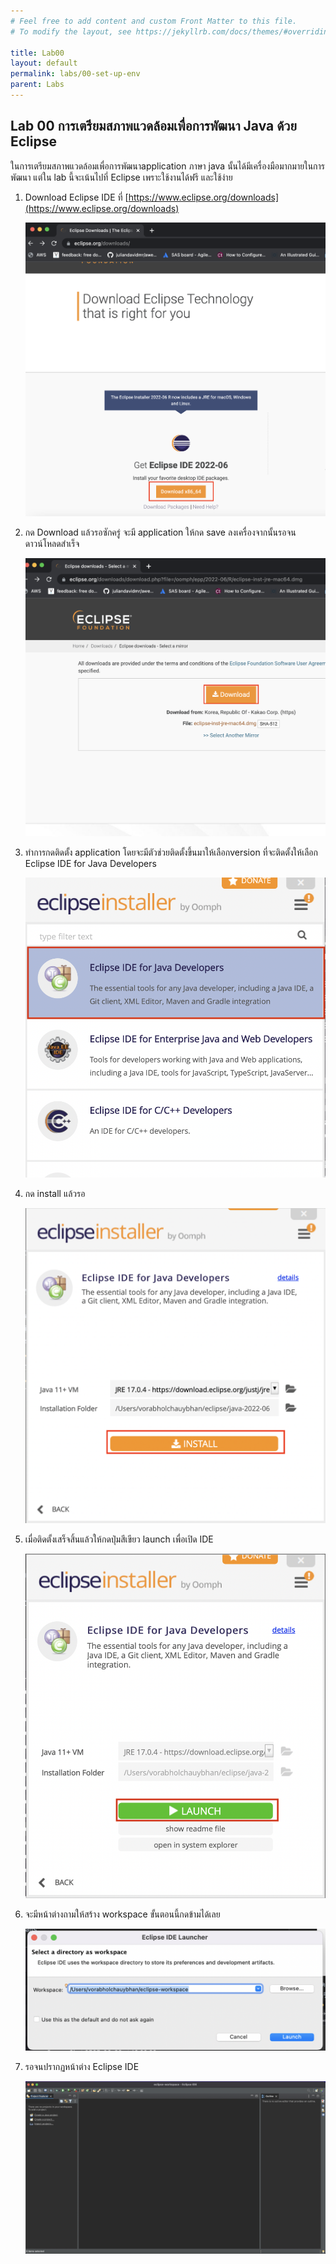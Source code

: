 ```yaml
---
# Feel free to add content and custom Front Matter to this file.
# To modify the layout, see https://jekyllrb.com/docs/themes/#overriding-theme-defaults

title: Lab00
layout: default
permalink: labs/00-set-up-env
parent: Labs
---
```

## Lab 00 การเตรียมสภาพแวดล้อมเพื่อการพัฒนา Java ด้วย Eclipse

ในการเตรียมสภาพแวดล้อมเพื่อการพัฒนาapplication ภาษา java นั้นได้มีเครื่องมือมากมายในการพัฒนา
แต่ใน lab นี้จะเน้นไปที่ Eclipse เพราะใช้งานได้ฟรี และใช้ง่าย
1. Download Eclipse IDE ที่ [https://www.eclipse.org/downloads](https://www.eclipse.org/downloads)

   [![Java logo](../assets/img/lab00-01.png)](../assets/img/lab00-01.png)
2. กด Download แล้วรอซักครู่ จะมี application ให้กด save ลงเครื่องจากนั้นรอจนดาวน์โหลดสำเร็จ

   [![Java logo](../assets/img/lab00-02.png)](../assets/img/lab00-02.png)
3. ทำการกดติดตั้ง application โดยจะมีตัวช่วยติดตั้งขึ้นมาให้เลือกversion ที่จะติดตั้งให้เลือก Eclipse IDE for Java Developers

   [![Java logo](../assets/img/lab00-03.png)](../assets/img/lab00-03.png)
4. กด install แล้วรอ

   [![Java logo](../assets/img/lab00-04.png)](../assets/img/lab00-04.png)

5. เมื่อติดตั้งเสร็จสิ้นแล้วให้กดปุ่มสีเขียว launch เพื่อเปิด IDE

   [![Java logo](../assets/img/lab00-05.png)](../assets/img/lab00-05.png)

6. จะมีหน้าต่างถามให้สร้าง workspace ขั้นตอนนี้กดข้ามได้เลย

   [![Java logo](../assets/img/lab00-06.png)](../assets/img/lab00-06.png)

7. รอจนปรากฏหน้าต่าง Eclipse IDE

   [![Java logo](../assets/img/lab00-07.png)](../assets/img/lab00-07.png)


